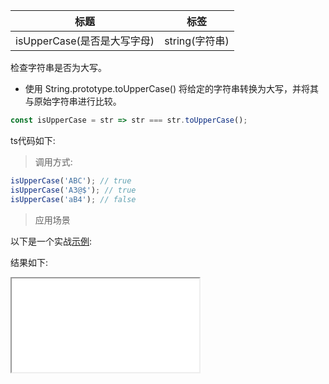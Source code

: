 | 标题                        | 标签           |
| --------------------------- | -------------- |
| isUpperCase(是否是大写字母) | string(字符串) |

检查字符串是否为大写。

- 使用 String.prototype.toUpperCase() 将给定的字符串转换为大写，并将其与原始字符串进行比较。

```js
const isUpperCase = str => str === str.toUpperCase();
```

ts代码如下:

<div class="code-editor" data-url="codes/javascript/ts/is-upper-case.ts" data-language="typescript"></div>

> 调用方式:

```js
isUpperCase('ABC'); // true
isUpperCase('A3@$'); // true
isUpperCase('aB4'); // false
```

> 应用场景


以下是一个实战<a href="codes/javascript/html/is-upper-case.html" target="_blank" rel="noopener noreferrer">示例</a>:

<div class="code-editor" data-url="codes/javascript/html/is-upper-case.html" data-language="html"></div>

结果如下:

<iframe src="codes/javascript/html/is-upper-case.html"></iframe>
